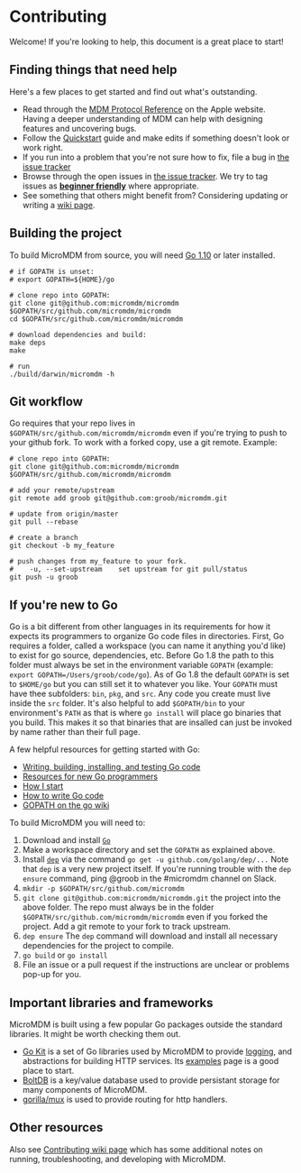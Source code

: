 # Contributing

Welcome! If you're looking to help, this document is a great place to start! 


## Finding things that need help

Here's a few places to get started and find out what's outstanding.

- Read through the [MDM Protocol Reference](https://developer.apple.com/library/content/documentation/Miscellaneous/Reference/MobileDeviceManagementProtocolRef/3-MDM_Protocol/MDM_Protocol.html) on the Apple website. Having a deeper understanding of MDM can help with designing features and uncovering bugs. 
- Follow the [Quickstart](https://github.com/micromdm/micromdm/wiki/Quickstart) guide and make edits if something doesn't look or work right. 
- If you run into a problem that you're not sure how to fix, file a bug in [the issue tracker](https://github.com/micromdm/micromdm/issues)
- Browse through the open issues in [the issue tracker](https://github.com/micromdm/micromdm/issues). We try to tag issues as [**beginner friendly**](https://github.com/micromdm/micromdm/issues?q=is%3Aissue+is%3Aopen+label%3Abeginner-friendly) where appropriate.
- See something that others might benefit from? Considering updating or writing a [wiki page](https://github.com/micromdm/micromdm/wiki).

## Building the project

To build MicroMDM from source, you will need [Go 1.10](https://golang.org/dl/) or later installed.

```
# if GOPATH is unset:
# export GOPATH=${HOME}/go

# clone repo into GOPATH:
git clone git@github.com:micromdm/micromdm $GOPATH/src/github.com/micromdm/micromdm
cd $GOPATH/src/github.com/micromdm/micromdm

# download dependencies and build:
make deps
make

# run
./build/darwin/micromdm -h
```

## Git workflow
Go requires that your repo lives in `$GOPATH/src/github.com/micromdm/micromdm` even if you're trying to push to your github fork. To work with a forked copy, use a git remote.
Example:
```
# clone repo into GOPATH:
git clone git@github.com:micromdm/micromdm $GOPATH/src/github.com/micromdm/micromdm

# add your remote/upstream
git remote add groob git@github.com:groob/micromdm.git 

# update from origin/master
git pull --rebase 

# create a branch
git checkout -b my_feature

# push changes from my_feature to your fork.
#    -u, --set-upstream    set upstream for git pull/status
git push -u groob
```


## If you're new to Go

Go is a bit different from other languages in its requirements for how it expects its programmers to organize Go code files in directories.
First, Go requires a folder, called a workspace (you can name it anything you'd like) to exist for go source, dependencies, etc. Before Go 1.8 the path to this folder must always be set in the environment variable `GOPATH` (example: `export GOPATH=/Users/groob/code/go`). As of Go 1.8 the default `GOPATH` is set to `$HOME/go` but you can still set it to whatever you like.
Your `GOPATH` must have thee subfolders: `bin`, `pkg`, and `src`. Any code you create must live inside the `src` folder. It's also helpful to add `$GOPATH/bin` to your environment's `PATH` as that is where `go install` will place go binaries that you build. This makes it so that binaries that are insalled can just be invoked by name rather than their full page.

A few helpful resources for getting started with Go:

* [Writing, building, installing, and testing Go code](https://www.youtube.com/watch?v=XCsL89YtqCs)
* [Resources for new Go programmers](http://dave.cheney.net/resources-for-new-go-programmers)
* [How I start](https://howistart.org/posts/go/1)
* [How to write Go code](https://golang.org/doc/code.html)
* [GOPATH on the go wiki](https://github.com/golang/go/wiki/GOPATH)

To build MicroMDM you will need to:  

1. Download and install [`Go`](https://golang.org/dl/)  
2. Make a workspace directory and set the `GOPATH` as explained above.
3. Install [`dep`](https://github.com/golang/dep) via the command `go get -u github.com/golang/dep/...`
Note that `dep` is a very new project itself. If you're running trouble with the `dep ensure` command, ping @groob in the #micromdm channel on Slack.
4. `mkdir -p $GOPATH/src/github.com/micromdm`
5. `git clone git@github.com:micromdm/micromdm.git` the project into the above folder.
The repo must always be in the folder `$GOPATH/src/github.com/micromdm/micromdm` even if you forked the project. Add a git remote to your fork to track upstream.
6. `dep ensure` The `dep` command will download and install all necessary dependencies for the project to compile.
7. `go build` or `go install`
8. File an issue or a pull request if the instructions are unclear or problems pop-up for you.

## Important libraries and frameworks

MicroMDM is built using a few popular Go packages outside the standard libraries. It might be worth checking them out. 

- [Go Kit](https://github.com/go-kit/kit#go-kit------) is a set of Go libraries used by MicroMDM to provide [logging](https://github.com/go-kit/kit/tree/master/log), and abstractions for building HTTP services. Its [examples](https://gokit.io/examples/) page is a good place to start.  
- [BoltDB](https://github.com/boltdb/bolt#getting-started) is a key/value database used to provide persistant storage for many components of MicroMDM.
- [gorilla/mux](http://www.gorillatoolkit.org/pkg/mux) is used to provide routing for http handlers. 

## Other resources

Also see [Contributing wiki page](https://github.com/micromdm/micromdm/wiki/Contributing) which has some additional notes on running, troubleshooting, and developing with MicroMDM.
